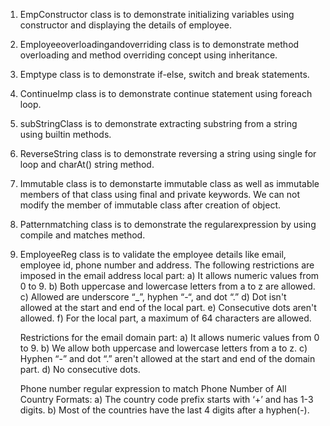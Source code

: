 1) EmpConstructor class is to demonstrate initializing variables using constructor and displaying the details of employee.
2) Employeeoverloadingandoverriding class is to demonstrate method overloading and method overriding concept using inheritance.
3) Emptype class is to demonstrate if-else, switch and break statements.
4) ContinueImp class is to demonstrate continue statement using foreach loop.
5) subStringClass is to demonstrate extracting substring from a string using builtin methods.
6) ReverseString class is to demonstrate reversing a string using single for loop and charAt() string method.
7) Immutable class is to demonstarte immutable class as well as immutable members of that class using final and private keywords.
     We can not modify the member of immutable class after creation of object.
8) Patternmatching class is to demonstrate the regularexpression by using compile and matches method.
9) EmployeeReg class is to validate the employee details like email, employee id, phone number and address.
The following restrictions are imposed in the email address local part:
    a) It allows numeric values from 0 to 9.
    b) Both uppercase and lowercase letters from a to z are allowed.
    c) Allowed are underscore “_”, hyphen “-“, and dot “.”
    d) Dot isn't allowed at the start and end of the local part.
    e) Consecutive dots aren't allowed.
    f) For the local part, a maximum of 64 characters are allowed.

    Restrictions for the email domain part:
    a) It allows numeric values from 0 to 9.
    b) We allow both uppercase and lowercase letters from a to z.
    c) Hyphen “-” and dot “.” aren't allowed at the start and end of the domain part.
    d) No consecutive dots.

    Phone number regular expression to match Phone Number of All Country Formats:
    a) The country code prefix starts with ‘+’ and has 1-3 digits.
    b) Most of the countries have the last 4 digits after a hyphen(-).
